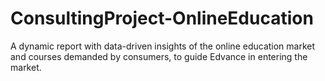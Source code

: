 # ConsultingProject-OnlineEducation
A dynamic report with data-driven insights of the online education market and courses demanded by consumers, to guide Edvance in entering the market.
